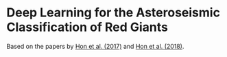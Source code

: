 # Deep Learning for the Asteroseismic Classification of Red Giants
Based on the papers by [Hon et al. (2017)](https://arxiv.org/abs/1802.07260) and [Hon et al. (2018)](https://arxiv.org/abs/1705.06405).
